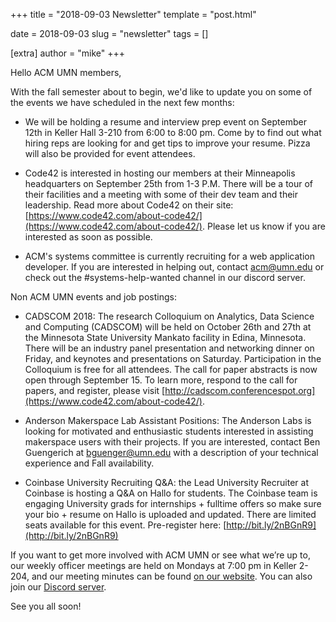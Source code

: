 +++
title = "2018-09-03 Newsletter"
template = "post.html"

date = 2018-09-03
slug = "newsletter"
tags = []

[extra]
author = "mike"
+++

<!-- more -->

Hello ACM UMN members,

With the fall semester about to begin, we'd like to update you on some of the events we have scheduled in the next few months:

 - We will be holding a resume and interview prep event on September 12th in Keller Hall 3-210 from 6:00 to 8:00 pm. Come by to find out what hiring reps are looking for and get tips to improve your resume. Pizza will also be provided for event attendees.

 - Code42 is interested in hosting our members at their Minneapolis headquarters on September 25th from 1-3 P.M. There will be a tour of their facilities and a meeting with some of their dev team and their leadership. Read more about Code42 on their site: [https://www.code42.com/about-code42/](https://www.code42.com/about-code42/). Please let us know if you are interested as soon as possible.

 - ACM's systems committee is currently recruiting for a web application developer. If you are interested in helping out, contact acm@umn.edu or check out the #systems-help-wanted channel in our discord server.

Non ACM UMN events and job postings:

 - CADSCOM 2018: The research Colloquium on Analytics, Data Science and Computing (CADSCOM) will be held on October 26th and 27th at the Minnesota State University Mankato facility in Edina, Minnesota. There will be an industry panel presentation and networking dinner on Friday, and keynotes and presentations on Saturday. Participation in the Colloquium is free for all attendees. The call for paper abstracts is now open through September 15. To learn more, respond to the call for papers, and register, please visit [http://cadscom.conferencespot.org](https://www.code42.com/about-code42/).

 - Anderson Makerspace Lab Assistant Positions: The Anderson Labs is looking for motivated and enthusiastic students interested in assisting makerspace users with their projects. If you are interested, contact Ben Guengerich at bguenger@umn.edu with a description of your technical experience and Fall availability.

 - Coinbase University Recruiting Q&A: the Lead University Recruiter at Coinbase is hosting a Q&A on Hallo for students. The Coinbase team is engaging University grads for internships + fulltime offers so make sure your bio + resume on Hallo is uploaded and updated. There are limited seats available for this event. Pre-register here: [http://bit.ly/2nBGnR9](http://bit.ly/2nBGnR9)

If you want to get more involved with ACM UMN or see what we’re up to, our weekly officer meetings are held on Mondays at 7:00 pm in Keller 2-204, and our meeting minutes can be found [on our website](https://acm.umn.edu/meeting-minutes). You can also join our [Discord server](https://z.umn.edu/acm-discord).

See you all soon!

